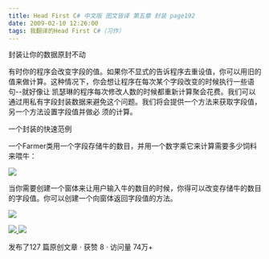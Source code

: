 ```yaml
---
title: Head First C# 中文版 图文皆译 第五章 封装 page192
date: 2009-02-10 12:26:00
tags: 我翻译的Head First C#（习作）
---
```

封装让你的数据原封不动

有时你的程序会改变字段的值。如果你不显式的告诉程序去重设值，你可以用旧的值来做计算。这种情况下，你会想让程序在每次某个字段改变的时候执行一些语句--就好像让
凯瑟琳的程序每次修改人数的时候都重新计算聚会花费。我们可以通过用私有字段封装数据来避免这个问题。我们将会提供一个方法来获取字段值，另一个方法设置字段值并做必
须的计算。

一个封装的快速范例

一个Farmer类用一个字段存储牛的数目，并用一个数字乘它来计算需要多少饲料来喂牛：

![](https://p-blog.csdn.net/images/p_blog_csdn_net/cuipengfei1/EntryImages/20090210/%E6%88%AA%E5%9B%BE00.jpg)

当你需要创建一个窗体来让用户输入牛的数目的时候，你得可以改变存储牛的数目的字段值。你可以创建一个向窗体返回字段值的方法。

![](https://p-blog.csdn.net/images/p_blog_csdn_net/cuipengfei1/EntryImages/20090210/%E6%88%AA%E5%9B%BE01.jpg)



[ ![](https://profile.csdnimg.cn/5/2/5/3_cuipengfei1)
![](https://g.csdnimg.cn/static/user-reg-year/1x/11.png)
](https://blog.csdn.net/cuipengfei1)



发布了127 篇原创文章  ·  获赞 8  ·  访问量 74万+

